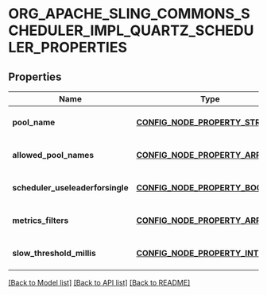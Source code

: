 # ORG_APACHE_SLING_COMMONS_SCHEDULER_IMPL_QUARTZ_SCHEDULER_PROPERTIES

## Properties
Name | Type | Description | Notes
------------ | ------------- | ------------- | -------------
**pool_name** | [**CONFIG_NODE_PROPERTY_STRING**](configNodePropertyString.md) |  | [optional] [default to null]
**allowed_pool_names** | [**CONFIG_NODE_PROPERTY_ARRAY**](configNodePropertyArray.md) |  | [optional] [default to null]
**scheduler_useleaderforsingle** | [**CONFIG_NODE_PROPERTY_BOOLEAN**](configNodePropertyBoolean.md) |  | [optional] [default to null]
**metrics_filters** | [**CONFIG_NODE_PROPERTY_ARRAY**](configNodePropertyArray.md) |  | [optional] [default to null]
**slow_threshold_millis** | [**CONFIG_NODE_PROPERTY_INTEGER**](configNodePropertyInteger.md) |  | [optional] [default to null]

[[Back to Model list]](../README.md#documentation-for-models) [[Back to API list]](../README.md#documentation-for-api-endpoints) [[Back to README]](../README.md)


